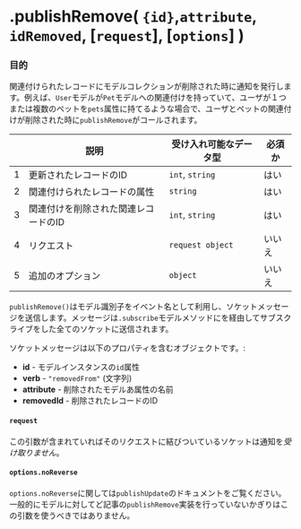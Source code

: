 # .publishRemove( `{id}`,`attribute`, `idRemoved`, [`request`], [`options`] )
### 目的
関連付けられたレコードにモデルコレクションが削除された時に通知を発行します。例えば、`User`モデルが`Pet`モデルへの関連付けを持っていて、ユーザが１つまたは複数のペットを`pets`属性に持てるような場合で、ユーザとペットの関連付けが削除された時に`publishRemove`がコールされます。

|   |     説明     | 受け入れ可能なデータ型 | 必須か |
|---|---------------------|---------------------|------------|
| 1 | 更新されたレコードのID|   `int`, `string`    |   はい      |
| 2 | 関連付けられたレコードの属性       |   `string`              |   はい      |
| 3 | 関連付けを削除された関連レコードのID      |   `int`, `string` |   はい       |
| 4 | リクエスト      |   `request object` |   いいえ       |
| 5 | 追加のオプション |   `object` | いいえ |

`publishRemove()`はモデル識別子をイベント名として利用し、ソケットメッセージを送信します。メッセージは`.subscribe`モデルメソッドにを経由してサブスクライブをした全てのソケットに送信されます。

ソケットメッセージは以下のプロパティを含むオブジェクトです。:

+ **id** - モデルインスタンスの`id`属性
+ **verb**  - `"removedFrom"` (文字列)
+ **attribute** - 削除されたモデルあ属性の名前
+ **removedId** - 削除されたレコードのID

#### `request`
この引数が含まれていればそのリクエストに結びついているソケットは通知を*受け取りません*。

#### `options.noReverse`
`options.noReverse`に関しては`publishUpdate`のドキュメントをご覧ください。一般的にモデルに対してど記事の`publishRemove`実装を行っていないかぎりはこの引数を使うべきではありません。


<docmeta name="uniqueID" value="publishRemove468150">
<docmeta name="methodType" value="pubsub">
<docmeta name="importance" value="undefined">
<docmeta name="displayName" value=".publishRemove()">

